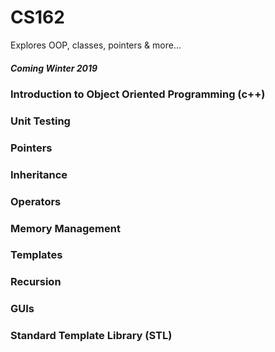 # CS162
Explores OOP, classes, pointers & more...
##### Coming Winter 2019 

### Introduction to Object Oriented Programming (c++)
### Unit Testing
### Pointers 
### Inheritance
### Operators 
### Memory Management 
### Templates
### Recursion 
### GUIs
### Standard Template Library (STL)

